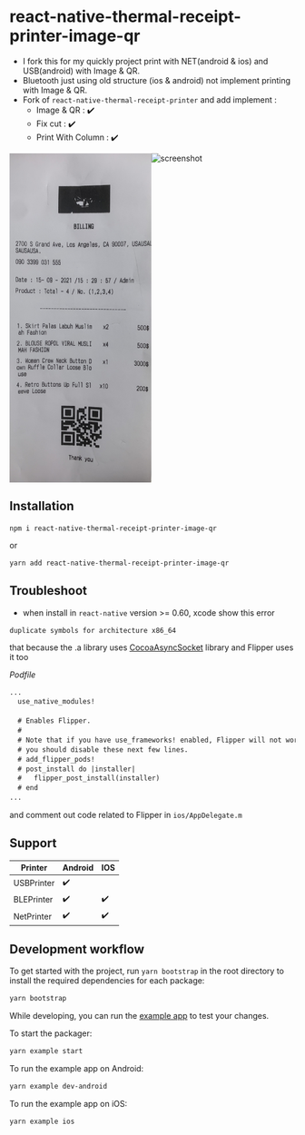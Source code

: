 # react-native-thermal-receipt-printer-image-qr

- I fork this for my quickly project print with NET(android & ios) and USB(android) with Image & QR.
- Bluetooth just using old structure (ios & android) not implement printing with Image & QR.
- Fork of `react-native-thermal-receipt-printer` and add implement :
    + Image & QR : :heavy_check_mark:
    + Fix cut : :heavy_check_mark:
    + Print With Column : :heavy_check_mark:

<div style="display: flex; flex-direction: row; align-self: center; align-items: center">
<img src="image/receipt.jpg" alt="bill" width="250" height="580"/>
<img src="image/screenshot.jpg" alt="screenshot" width="250" height="580"/>
</div>

## Installation
```
npm i react-native-thermal-receipt-printer-image-qr
```
or
```
yarn add react-native-thermal-receipt-printer-image-qr
```

## Troubleshoot

- when install in `react-native` version >= 0.60, xcode show this error

```
duplicate symbols for architecture x86_64
```

that because the .a library uses [CocoaAsyncSocket](https://github.com/robbiehanson/CocoaAsyncSocket) library and Flipper uses it too

_Podfile_

```diff
...
  use_native_modules!

  # Enables Flipper.
  #
  # Note that if you have use_frameworks! enabled, Flipper will not work and
  # you should disable these next few lines.
  # add_flipper_pods!
  # post_install do |installer|
  #   flipper_post_install(installer)
  # end
...
```

and comment out code related to Flipper in `ios/AppDelegate.m`

## Support

| Printer    | Android            | IOS                |
| ---------- | ------------------ | ------------------ |
| USBPrinter | :heavy_check_mark: |                    |
| BLEPrinter | :heavy_check_mark: | :heavy_check_mark: |
| NetPrinter | :heavy_check_mark: | :heavy_check_mark: |

## Development workflow

To get started with the project, run `yarn bootstrap` in the root directory to install the required dependencies for each package:

```sh
yarn bootstrap
```

While developing, you can run the [example app](/example/) to test your changes.

To start the packager:

```sh
yarn example start
```

To run the example app on Android:

```sh
yarn example dev-android
```

To run the example app on iOS:

```sh
yarn example ios
```

